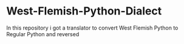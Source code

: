 # West-Flemish-Python-Dialect
In this repository i got a translator to convert West Flemish Python to Regular Python and reversed

